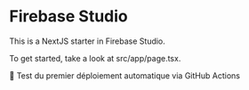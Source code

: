 # Firebase Studio

This is a NextJS starter in Firebase Studio.

To get started, take a look at src/app/page.tsx.

🚀 Test du premier déploiement automatique via GitHub Actions

